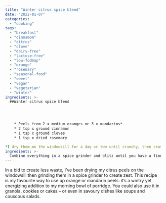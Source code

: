 ```yaml
---
title: "Winter citrus spice blend"
date: "2022-01-07"
categories: 
  - "cooking"
tags: 
  - "breakfast"
  - "cinnamon"
  - "citrus"
  - "clove"
  - "dairy-free"
  - "lactose-free"
  - "low-fodmap"
  - "orange"
  - "rosemary"
  - "seasonal-food"
  - "sweet"
  - "vegan"
  - "vegetarian"
  - "winter"
ingredients: >-
  ##Winter citrus spice blend



    
 	* Peels from 2 x medium oranges or 3 x mandarins*
 	* 2 tsp x ground cinnamon
 	* 1 tsp x ground cloves
 	* 1 tsp x dried rosemary

*I dry them on the windowsill for a day or two until crunchy, then crush in a spice grinder. If you want to speed things up, you can cook the peels for an hour or two at 100°c until curling at the edges, then dry completely before grinding.
ingredients: >-
  Combine everything in a spice grinder and blitz until you have a fine powder. Store in a sealed jar.
---
```

In a bid to create less waste, I’ve been drying my citrus peels on the windowsill then grinding them in a spice grinder to create zest. This recipe is my favourite way to use up orange or mandarin peels: it’s a wintry yet energizing addition to my morning bowl of porridge. You could also use it in granola, cookies or cakes – or even in savoury dishes like soups and couscous salads.
